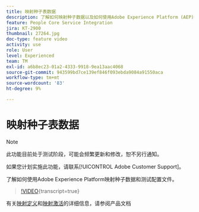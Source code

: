 ```yaml
---
title: 映射种子表数据
description: 了解如何映射种子数据以及如何使用Adobe Experience Platform (AEP)测试用户档案
feature: People Core Service Integration
jira: KT-2900
thumbnail: 27264.jpg
doc-type: feature video
activity: use
role: User
level: Experienced
team: TM
exl-id: a6b8ec23-01a2-4333-9918-9ea13aac4068
source-git-commit: 943599bd7ce139ef846f093ebda9084a91550aca
workflow-type: tm+mt
source-wordcount: '83'
ht-degree: 9%

---
```


# 映射种子表数据

>[!NOTE]
>
>此功能目前处于测试阶段，可能会频繁更新和修改，恕不另行通知。
>
>如果您计划实施此功能，请联系[!UICONTROL Adobe Customer Support]。

了解如何使用Adobe Experience Platform映射种子数据和测试配置文件。

>[!VIDEO](https://video.tv.adobe.com/v/35517?learn=on&captions=chi_hans){transcript=true}

有关[映射定义](https://experienceleague.adobe.com/docs/campaign-standard/using/integrating-with-adobe-cloud/adobe-experience-platform/data-connector/aep-mapping-definition.html?lang=zh-Hans)和[映射激活](https://experienceleague.adobe.com/docs/campaign-standard/using/integrating-with-adobe-cloud/adobe-experience-platform/data-connector/aep-mapping-activation.html?lang=zh-Hans)的详细信息，请参阅产品文档
